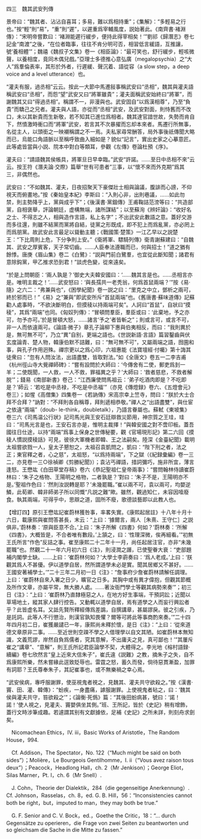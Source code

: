 四三　魏其武安列傳

景帝曰：“魏其者、沾沾自喜耳；多易，難以爲相持重”；《集解》：“多輕易之行也。”按“輕”則“易”，“重”則“遲”，以遲重爲宰輔風度，説始著此。《南齊書·褚淵傳》：“宋明帝嘗歎曰：‘褚淵能遲行緩步，便持此得宰相矣！’”劉祁《歸潛志》卷七記金“南渡”之後，“在位者臨事，往往不肯分明可否，相習低言緩語，互推讓，號‘養相體’”；魏禧《魏叔子文集》卷一《相臣論》：“最可笑也，舒行緩步，輕咳微聲，以養相度，竟同木偶兒戲。”亞理士多德推心意弘廣（megalopsychia）之“大人”爲羣倫表率，其形於外者，行遲緩、聲沉着、語從容（a slow step，a deep voice and a level utterance）也。

“灌夫有服，過丞相”云云。按此一大節中馬遷敍事稱武安曰“丞相”，魏其與灌夫語稱武安曰“丞相”，而怨“望”武安又曰“將軍雖貴”；灌夫面稱武安始終曰“將軍”，而謝魏其又曰“得過丞相”。稱謂不一，非漫與也。武安固自“以爲漢相尊”，乃至“負貴”而驕己之兄者。灌夫與人語，亦從而“丞相”武安，及武安對面，則恃舊而不改口，未以其新貴而生新敬，若不知其已進位爲相者。魏其達官諳世故，失勢而肯自下，然憤激時衝口而“將軍”武安，若言其不次暴擢而忘却本來者。馬遷行所無事，名從主人，以頭銜之一映襯稱謂之不一焉。夫私家尋常酬答，局外事後祇傳聞大略而已，烏能口角語脈以至稱呼致曲入細如是？貌似“記言”，實出史家之心摹意匠。此等處皆當與小説、院本中對白等類耳，參觀《左傳》卷論杜預《序》。

灌夫曰：“請語魏其侯帳具，將軍旦日早幸臨。”武安“許諾。……至日中丞相不來”云云。按王符《潛夫論·交際》篇舉“世有可患者”三事，以“懷不來而外克期”爲其三，非偶然也。

武安曰：“不如魏其、灌夫，日夜招聚天下豪傑壯士相與論議，腹誹而心謗，不仰視天而俯畫地。”按《秦始皇本紀》李斯曰：“入則心非，出則巷議，……如此勿禁，則主勢降乎上，黨與成乎下”；《後漢書·黨錮傳》王甫鞠詰范滂等曰：“共造部黨，自相褒舉，評論朝廷，虚構無端，諸所謀結”；以至蘇洵《辨奸論》：“收好名之士、不得志之人，相與造作言語，私上名字”；不出武安此數語之意。蓋好交游而多往還，則雖不結黨而黨將自結，徒黨之形既成，即不犯上而爲亂黨，亦必罔上而爲朋黨。故武安此言最足以聳動主聽；《戰國策·楚策》一江乙早以之説楚王：“下比周則上危，下分争則上安。”《衛將軍、驃騎列傳》衛青謝蘇建曰：“自魏其、武安之厚賓客，天子常切齒。……人臣奉法遵職而已，何與招士！”道之猶有餘悸。唐庚《眉山集》卷二《白鷺》：“説與門前白鷺羣，也宜從此斷知聞；諸君有意除鈎黨，甲乙推求恐到君！”談虎色變，從來遠矣。

“於是上問朝臣：‘兩人孰是？’御史大夫韓安國曰：‘……魏其言是也。……丞相言亦是。唯明主裁之！’……武安怒曰：‘與長孺共一老秃翁，何爲首鼠兩端？’”按《易·隨》之六二：“弗兼與也”，《困學紀聞》卷一説之曰：“里克之中立，鄧析之兩可，終於邪而已！”《易》之“兼與”即武安所斥“首鼠兩端”也。《舊唐書·蘇味道傳》記蘇勸人處事時，“不欲決斷明白，但摸稜以持兩端可矣”。人訶曰“首鼠”，自狀曰“摸稜”，其爲“兩端”也同。《匈奴列傳》：“冒頓問羣臣，羣臣或曰：‘此棄地，予之亦可，勿予亦可。’於是冒頓大怒，……諸言‘予之’者皆斬之”；則或言可，或言不可，非一人而依違兩可。《論語·微子》章孔子論柳下惠與伯夷相反，而曰：“我則異於是，無可無不可”，乃立“異”自别，更端之語也。《世説新語·言語》篇習鑿齒與伏玄度論青、楚人物，韓康伯默不詰難，曰：“無可無不可”，又屬兩端之語，囫圇和事，與孔子作用迥殊。禪宗更以之爲心印，六祖惠能《法寶壇經·付囑》第十誨其徒衆曰：“忽有人問汝法，出語盡雙，皆取對法。”如《全唐文》卷五一二李吉甫《杭州徑山寺大覺禪師碑》：“嘗有設問於大師曰：‘今傳舍有二使，郵吏爲刲一羊；二使既聞，一人救，一人不救，罪福異之乎？’大師曰：‘救者慈悲，不救者解脱’”；錢易《南部新書》卷己：“江西廉使問馬祖云：‘弟子吃酒肉即是？不吃即是？’師云：‘若吃是中丞禄，不吃是中丞福’”（亦見《傳燈録》卷六、《五燈會元》卷三）；如惺《高僧集》四集卷一《若訥傳》宋高宗幸上竺寺，問曰：“朕於大士合拜不合拜？”訥對：“不拜則各自稱尊，拜則遞相恭敬。”禪人之“出語盡雙”，與仕宦之依違“兩端”（doub-
le-think，doubletalk），乃語言眷屬也。蘇軾《東坡集》卷三六《司馬温公行狀》記司馬光與王安石廷辯救災節用，神宗質之王珪，珪曰：“司馬光言是也，王安石言亦是，惟明主裁擇！”與韓安國之對不啻印板。蓋吾國往日仕途，以持“兩端”爲事上保身之世傳秘要，觀《官場現形記》第二六回《摸稜人慣説摸稜話》可見，彼徐大軍機者即韓、王之法嗣矣。陸深《金臺紀聞》載明太祖嘗欲戮一人，皇太子懇恕之，太祖召袁凱問之，凱曰：“陛下刑之者，法之正；東官釋之者，心之慈”，太祖怒，“以爲持兩端”，下之獄（《紀録彙編》卷一三二，亦見卷一三○徐禎卿《剪勝紀聞》）；袁沾丐禪語，措詞彌巧，施非所宜，薄言逢怒。王懋竑《白田草堂存稿》卷六《恭記聖祖仁皇帝兩事》：“嘗問翰林侍讀崔蔚林曰：‘朱子之格物、王陽明之格物，二者孰是？’對曰：‘朱子不是，王陽明亦不是。’聖祖作色曰：‘然則汝説轉是耶？’未幾罷職。”崔以兩不可，袁以兩可，均嬰逆鱗，此荀卿、韓非師弟子所以同慨“凡説之難”歟。雖然，觀過知仁，未容因噎廢食。執其兩端，可得乎中，思辯之道，固所不廢，歌德談藝即以此教人也。

【增訂四】原引王懋竑記崔蔚林獲咎事，率畧失實。《康熙起居註》十八年十月十六日，載康熙與崔問答甚長，末云：“上曰：‘據爾言，兩人［朱熹、王守仁］之説俱非。’蔚林奏：‘原與臣意不合。’上曰：‘朱子所解《四書》何如？’蔚林奏：‘所解《四書》，大概皆是，不合者唯有數段。’上頷之，曰：‘性理深微，俟再細看。’”初無王氏所言“作色”反詰之事。崔至康熙二十二年十一月，尚任起居注官，亦非“未幾罷職”也。然觀二十一年六月初六日《注》，則浸潤之譖，已使聖眷大衰：“吏部題補内閣學士缺。……上曰：‘崔蔚林何如？’大學士李霨奏曰：‘爲人老成。’上曰：‘朕觀其爲人不甚優。伊以道學自居，然所謂道學未必是實。聞其居鄉又不甚好。……王國安著補學士。’”二十三年二月初一日《注》：“詹事府少詹崔蔚林請解任調理。上曰：‘崔蔚林自來入署之日少，曠官之日多。其胸中或有異才偉抱，但觀其節概及所作文章，亦屬平常，無大勝人處。……著汝衙門學士等觀其病勢來奏’”；初三日《注》：“上曰：‘崔蔚林乃直隸極惡之人，在地方好生事端，干預詞訟；近聞以草場地土，縱其家人肆行控告。又動輒以道學自居，焉有道學之人而妄行興訟者乎？此皆虚名耳。又詆先賢所釋經傳爲差譌，自撰講章，甚屬謬戾。彼之引疾，乃是託詞。此等人不行懲治，則漢官孰知畏懼？爾等可將此等事商酌來奏。’”二十四年四月初二日，崔獲嚴譴已一年，康熙尚未釋於懷，是日《注》：“上曰：‘從來道德文章原非二事。……至近世則空疎不學之人借理學以自文其陋。如崔蔚林本無知識，文義荒謬，岸然自負爲儒者，究其意解，不出庸夫之見，真可鄙也！’”其屢斥崔之“講章”、“意解”，則王氏所記君臣論學不契，大體得之。李光地《榕村語録·續編》卷七欣然言“皇上近來大信朱子”，崔氏違《説難》之教，摘朱子之失，自不爲康熙所樂，然未嘗緣此逕致貶辱也。雷霆之怒，蓄久而發，倘待惡貫漸盈，加罪有詞耶？王氏尊奉朱子，其記崔事也，或不無樂禍之幸心焉。

“武安侯病，專呼服謝罪，使巫視鬼者視之，見魏其、灌夫共守欲殺之。”按《漢書·竇、田、灌、韓傳》：“蚡疾，一身盡痛，謼服謝罪。上使視鬼者䀡之，曰：‘魏其侯與灌夫共守，笞欲殺之’”；《論衡·死僞》篇：“其後田蚡病甚，號曰：‘諾！諾！’使人視之，見灌夫、竇嬰俱坐其側。”班、王所記，皆於《史記》稍有增飾，蓋行文時涉筆成趣。若遽謂其别有文獻據依，足補《史記》之所未詳，則刻舟求劍矣。











　Nicomachean Ethics，IV. iii，Basic Works of Aristotle，The Random House，994.

　Cf. Addison，The Spectator，No. 122（“Much might be said on both sides”）；Molière，Le Bourgeois Gentilhomme，I. ii（“Vous avez raison tous deux”）；Peacock，Headlong Hall，ch. 2（Mr Jenkison）；George Eliot，Silas Marner，Pt. I，ch. 6（Mr Snell）.

　J. Cohn，Theorie der Dialektik，284（die gegenseitige Anerkennung）. Cf. Johnson，Rasselas，ch. 8，ed. G. B. Hill，56：“Inconsistencies cannot both be right，but，imputed to man，they may both be true.”

　G. F. Senior and C. V. Bock，ed.，Goethe the Critic，18：“... durch Gegensätze zu operieren，die Frage von zwei Seiten zu beantworten und so gleichsam die Sache in die Mitte zu fassen.”